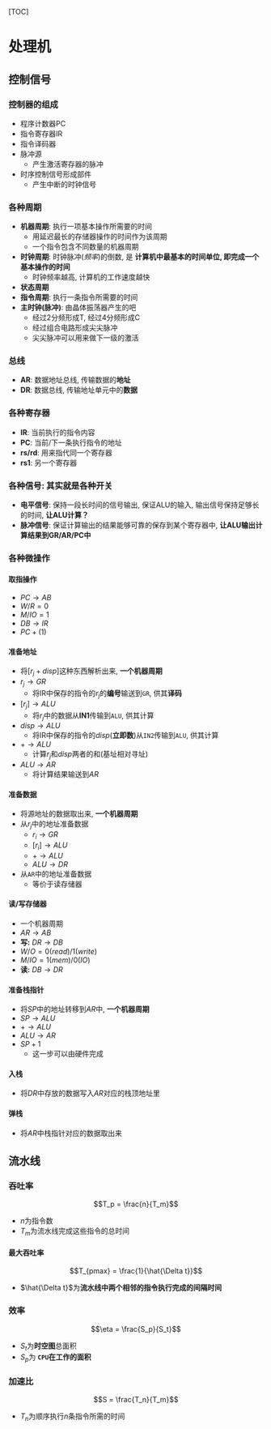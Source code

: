 [TOC]
# 处理机
## 控制信号
### 控制器的组成
- 程序计数器PC
- 指令寄存器IR
- 指令译码器
- 脉冲源
  - 产生激活寄存器的脉冲
- 时序控制信号形成部件
  - 产生中断的时钟信号

### 各种周期
- **机器周期**: 执行一项基本操作所需要的时间
  - 用延迟最长的存储器操作的时间作为该周期
  - 一个指令包含不同数量的机器周期
- **时钟周期**: 时钟脉冲(*频率*)的倒数, 是 **计算机中最基本的时间单位, 即完成一个基本操作的时间**
  - 时钟频率越高, 计算机的工作速度越快
- **状态周期**
- **指令周期**: 执行一条指令所需要的时间
- **主时钟(脉冲)**: 由晶体振荡器产生的吧
  - 经过2分频形成T, 经过4分频形成C
  - 经过组合电路形成尖尖脉冲
  - 尖尖脉冲可以用来做下一级的激活
### 总线
- **AR**: 数据地址总线, 传输数据的**地址**
- **DR**: 数据总线, 传输地址单元中的**数据**
### 各种寄存器
- **IR**: 当前执行的指令内容
- **PC**: 当前/下一条执行指令的地址
- **rs/rd**: 用来指代同一个寄存器
- **rs1**: 另一个寄存器

### 各种信号: 其实就是各种开关
- **电平信号**: 保持一段长时间的信号输出, 保证ALU的输入, 输出信号保持足够长的时间, **让ALU计算？**
- **脉冲信号**: 保证计算输出的结果能够可靠的保存到某个寄存器中, **让ALU输出计算结果到GR/AR/PC中**

### 各种微操作
#### 取指操作
  - $PC\rightarrow AB$
  - $W/R = 0$
  - $M/IO = 1$
  - $DB\rightarrow IR$
  - $PC+(1)$
#### 准备地址
  - 将$[r_j + disp]$这种东西解析出来, **一个机器周期**
  - $r_j\rightarrow GR$
    - 将IR中保存的指令的$r_j$的**编号**输送到`GR`, 供其**译码**
  - $[r_j]\rightarrow ALU$
    - 将$r_j$中的数据从**IN1**传输到`ALU`, 供其计算
  - $disp\rightarrow ALU$
    - 将IR中保存的指令的$disp$(**立即数**)从`IN2`传输到`ALU`, 供其计算
  - $+\rightarrow ALU$
    - 计算$r_j$和$disp$两者的和(基址相对寻址)
  - $ALU\rightarrow AR$
    - 将计算结果输送到$AR$
#### 准备数据
  - 将源地址的数据取出来, **一个机器周期**
  - 从$r_j$中的地址准备数据 
    - $r_i\rightarrow GR$
    - $[r_i]\rightarrow ALU$
    - $+\rightarrow ALU$
    - $ALU\rightarrow DR$
  - 从`AR`中的地址准备数据
    - 等价于读存储器
#### 读/写存储器
  - 一个机器周期
  - $AR\rightarrow AB$
  - **写:** $DR\rightarrow DB$
  - $W/O = 0(read)/1(write)$
  - $M/IO = 1(mem)/0(IO)$
  - **读:** $DB\rightarrow DR$
#### 准备栈指针
- 将$SP$中的地址转移到$AR$中, **一个机器周期**
- $SP\rightarrow ALU$
- $+\rightarrow ALU$
- $ALU\rightarrow AR$
- $SP+1$
  - 这一步可以由硬件完成
#### 入栈
- 将$DR$中存放的数据写入$AR$对应的栈顶地址里
#### 弹栈
- 将$AR$中栈指针对应的数据取出来
## 流水线
### 吞吐率
$$T_p = \frac{n}{T_m}$$
- $n$为指令数
- $T_m$为流水线完成这些指令的总时间
#### 最大吞吐率
$$T_{pmax} = \frac{1}{\hat{\Delta t}}$$
- $\hat{\Delta t}$为**流水线中两个相邻的指令执行完成的间隔时间**
### 效率
$$\eta = \frac{S_p}{S_t}$$
- $S_t$为**时空图**总面积
- $S_p$为 **`CPU`在工作的面积**
### 加速比
$$S = \frac{T_n}{T_m}$$
- $T_n$为顺序执行$n$条指令所需的时间